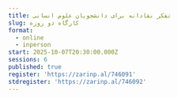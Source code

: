 ```yaml
---
title: تفکر نقادانه برای دانشجویان علوم انسانی
slug: کارگاه دو روزه
format:
  - online
  - inperson
start: 2025-10-07T20:30:00.000Z
sessions: 6
published: true
register: 'https://zarinp.al/746091'
stdregister: 'https://zarinp.al/746092'
---
```


